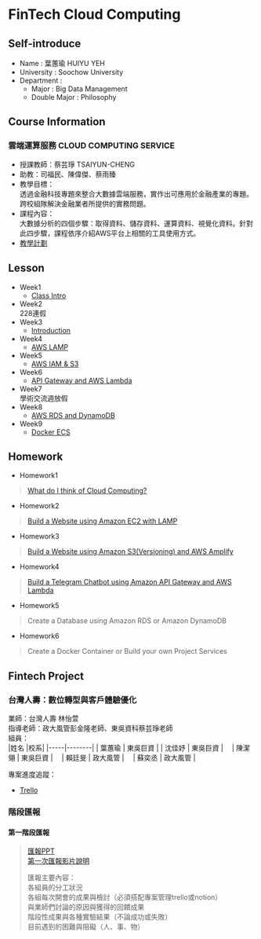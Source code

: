 # FinTech Cloud Computing
## Self-introduce
* Name : 葉蕙瑜 HUIYU YEH
* University : Soochow University
* Department : 
  * Major : Big Data Management
  * Double Major : Philosophy
## Course Information
### 雲端運算服務 CLOUD COMPUTING SERVICE  
* 授課教師：蔡芸琤 TSAIYUN-CHENG  
* 助教：司福民、陳偉傑、蔡雨臻  
* 教學目標：  
透過金融科技專題來整合大數據雲端服務，實作出可應用於金融產業的專題。  
跨校組隊解決金融業者所提供的實務問題。  
* 課程內容：  
大數據分析的四個步驟：取得資料、儲存資料、運算資料、視覺化資料。針對此四步驟，課程依序介紹AWS平台上相關的工具使用方式。  
* [教學計劃](http://doc.sys.scu.edu.tw/teachplanHtml/1092/1092BDM21301.html)
## Lesson
* Week1  
  * [Class Intro](https://drive.google.com/file/d/1RCUnZUk5qfb_ukjVjv5ievIR-3ZHs6Do/view)  
* Week2  
228連假
* Week3  
  * [Introduction](https://drive.google.com/file/d/1UYbm03ehUAsKlICvyp1P4I0PZ_g8vlCv/view)
* Week4  
  * [AWS LAMP](https://drive.google.com/file/d/1ysolgVFlpZTMhIPXL7sbdnSzjG5XUicN/view)  
* Week5  
  * [AWS IAM & S3](https://drive.google.com/file/d/1zTAF-32yebhsIAqjfyM30cjMKl9lvbf-/view)  
* Week6  
  * [API Gateway and AWS Lambda](https://drive.google.com/file/d/1-AsnJmAldi_-gPnxdQcyBifScMmR_IBk/view)
* Week7  
學術交流週放假  
* Week8  
  * [AWS RDS and DynamoDB]()  
* Week9  
  * [Docker ECS](https://drive.google.com/file/d/1-RPizv8fmWbJ5dP_zVY4JNuMLPS1ftLM/view)
## Homework
* Homework1
> [What do I think of Cloud Computing?](https://github.com/HUIYUYEH/FinTech/blob/main/HW/HW1.md)
* Homework2
> [Build a Website using Amazon EC2 with LAMP](https://youtu.be/li073tBR-h8)  
* Homework3
> [Build a Website using Amazon S3(Versioning) and AWS Amplify](https://youtu.be/l_-yWS3O_9Q)  
* Homework4
> [Build a Telegram Chatbot using Amazon API Gateway and AWS Lambda](https://youtu.be/FA3CXp8Ja8I)
* Homework5
> Create a Database using Amazon RDS or Amazon DynamoDB
* Homework6
> Create a Docker Container or Build your own Project Services
> 
## Fintech Project
### 台灣人壽：數位轉型與客戶體驗優化 
業師：台灣人壽 林怡萱  
指導老師：政大風管彭金隆老師、東吳資科蔡芸琤老師  
組員：  
|姓名 |校系|
|-----|--------|
| 葉蕙瑜 | 東吳巨資 | 
| 沈佳妤 | 東吳巨資 |　
| 陳潔翎 | 東吳巨資 |　
| 賴廷旻 | 政大風管 |　
| 蘇奕丞 | 政大風管 |

專案進度追蹤：
* [Trello](https://trello.com/invite/b/gXAXC7Dl/857c34d91c57317b4b5b4baf330f0923/%E9%80%B2%E5%BA%A6%E8%BF%BD%E8%B9%A4)

### 階段匯報  
#### 第一階段匯報  
> [匯報PPT](https://drive.google.com/file/d/1_ZgxCqjD__lHtsoNMSbMR1x1ZPUgKVWF/view?usp=sharing)  
> [第一次匯報影片說明](https://youtu.be/RPFHPfakvGY)　　
> 
> 匯報主要內容：  
> 各組員的分工狀況  
> 各組每次開會的成果與檢討（必須搭配專案管理trello或notion）  
> 與業師們討論的原因與獲得的回饋成果  
> 階段性成果與各種實驗結果（不論成功或失敗）  
> 目前遇到的困難與阻礙（人、事、物） 
>

